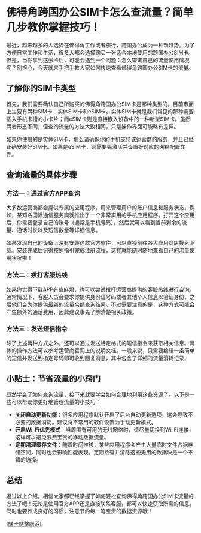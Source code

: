 # 佛得角跨国办公SIM卡怎么查流量？简单几步教你掌握技巧！

最近，越来越多的人选择在佛得角工作或者旅行，跨国办公成为一种新趋势。为了方便日常工作和生活，很多人都会选择购买一张适合本地使用的跨国办公SIM卡。但是，当你拿到这张卡后，可能会遇到一个问题：怎么查询自己的流量使用情况呢？别担心，今天就来手把手教大家如何快速查看佛得角跨国办公SIM卡的流量。

## 了解你的SIM卡类型

首先，我们需要确认自己所购买的佛得角跨国办公SIM卡是哪种类型的。目前市面上主要有两种SIM卡：实体SIM卡和eSIM卡。实体SIM卡就是我们常见的那种需要插入手机卡槽的小卡片；而eSIM卡则是直接嵌入设备中的一种新型SIM卡。虽然两者形态不同，但查询流量的方法大致相同，只是操作界面可能略有差异。

如果你使用的是实体SIM卡，那么请确保你的手机支持该运营商的服务，并且已经正确安装好SIM卡。如果是eSIM卡，则需要先激活并设置好对应的网络配置文件。

## 查询流量的具体步骤

### 方法一：通过官方APP查询
大多数运营商都会提供专属的应用程序，用来管理用户的账户信息和服务状态。例如，某知名国际通信服务商就推出了一个非常实用的手机应用程序。打开这个应用后，你需要登录自己的账号（通常是手机号码），然后就可以看到当前剩余的流量、通话时长以及短信数量等详细信息。

如果发现自己的设备上没有安装这款官方软件，可以直接前往各大应用商店搜索下载。安装完成后记得按照指引完成注册流程，这样就能随时随地查看自己的流量使用状况啦！

### 方法二：拨打客服热线
如果你觉得下载APP有些麻烦，也可以尝试拨打运营商提供的客服热线进行咨询。通常情况下，客服人员会要求你提供身份证号码或者其他个人信息以验证身份，之后他们会为你提供最新的流量余额查询结果。不过需要注意的是，这种方式可能会产生额外的通话费用，因此建议事先了解清楚相关政策。

### 方法三：发送短信指令
除了上述两种方式之外，还可以通过发送特定格式的短信指令来获取相关信息。具体的操作方法可以参考运营商官网上的说明文档。一般来说，只需要编辑一条简单的短信并发送到指定号码即可收到回复消息，其中包含了详细的流量消耗记录。

## 小贴士：节省流量的小窍门

既然学会了如何查询流量，接下来就要学会如何合理地利用这些资源了。以下是一些可以帮助你更好地管理流量的小技巧：

- **关闭自动更新功能**：很多应用程序默认开启了后台自动更新选项，这会导致不必要的数据消耗。建议将不常用的软件设置为手动更新模式。
- **开启Wi-Fi优先模式**：当周围有可用的无线网络时，请尽量切换到Wi-Fi连接，这样可以避免浪费宝贵的移动数据流量。
- **定期清理缓存文件**：随着时间推移，某些应用程序会产生大量临时文件占据存储空间，同时也会影响性能表现。定期检查并清除这些无用的数据块是一个不错的选择。

## 总结

通过以上介绍，相信大家都已经掌握了如何轻松查询佛得角跨国办公SIM卡流量的方法了吧！无论是使用官方APP还是直接联系客服，都可以快速获取所需的信息。同时也要养成良好的习惯，注意节约每一笔宝贵的数据资源哦！

[[購卡點擊聯系](https://t.me/s/esim1088)]